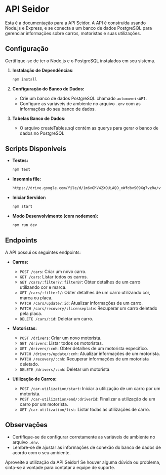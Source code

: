 # API Seidor

Esta é a documentação para a API Seidor. A API é construída usando Node.js e Express, e se conecta a um banco de dados PostgreSQL para gerenciar informações sobre carros, motoristas e suas utilizações.

## Configuração

Certifique-se de ter o Node.js e o PostgreSQL instalados em seu sistema.

1. **Instalação de Dependências:**
   ```bash
   npm install
   ```

2. **Configuração do Banco de Dados:**
   - Crie um banco de dados PostgreSQL chamado `automoveisAPI`.
   - Configure as variáveis de ambiente no arquivo `.env` com as informações do seu banco de dados.


3. **Tabelas Banco de Dados:**
   - O arquivo createTables.sql contém as querys para gerar o banco de dados no PostgreSQL

## Scripts Disponíveis

- **Testes:**
  ```bash
  npm test
  ```
- **Insomnia file:**
  ```bash
  https://drive.google.com/file/d/1m6vGhV42XOUiAQO_xWfdbvS09Xg7vzRa/view?usp=sharing
  ```

- **Iniciar Servidor:**
  ```bash
  npm start
  ```

- **Modo Desenvolvimento (com nodemon):**
  ```bash
  npm run dev
  ```

## Endpoints

A API possui os seguintes endpoints:

- **Carros:**
  - `POST /cars`: Criar um novo carro.
  - `GET /cars`: Listar todos os carros.
  - `GET /cars/:filter?/:filterB?`: Obter detalhes de um carro utilizando cor e marca.
  - `GET /cars/:filter?/`: Obter detalhes de um carro utilizando cor, marca ou placa.
  - `PATCH /cars/update/:id`: Atualizar informações de um carro.
  - `PATCH /cars/recovery/:licenseplate`: Recuperar um carro deletado pela placa.
  - `DELETE /cars/:id`: Deletar um carro.

- **Motoristas:**
  - `POST /drivers`: Criar um novo motorista.
  - `GET /drivers`: Listar todos os motoristas.
  - `GET /drivers/:cnh`: Obter detalhes de um motorista específico.
  - `PATCH /drivers/update/:cnh`: Atualizar informações de um motorista.
  - `PATCH /recovery/:cnh`: Recuperar informações de um motorista deletado.
  - `DELETE /drivers/:cnh`: Deletar um motorista.

- **Utilização de Carros:**
  - `POST /car-utilization/start`: Iniciar a utilização de um carro por um motorista.
  - `POST /car-utilization/end/:driverId`: Finalizar a utilização de um carro por um motorista.
  - `GET /car-utilization/list`: Listar todas as utilizações de carro.

## Observações

- Certifique-se de configurar corretamente as variáveis de ambiente no arquivo `.env`.
- Lembre-se de ajustar as informações de conexão do banco de dados de acordo com o seu ambiente.

Aproveite a utilização da API Seidor! Se houver alguma dúvida ou problema, sinta-se à vontade para contatar a equipe de suporte.